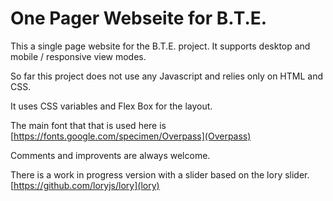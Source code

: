 # One Pager Webseite for B.T.E. 

This a single page website for the B.T.E. project. 
It supports desktop and mobile / responsive view modes.

So far this project does not use any Javascript and relies only on HTML and CSS.

It uses CSS variables and Flex Box for the layout.

The main font that that is used here is [https://fonts.google.com/specimen/Overpass](Overpass)

Comments and improvents are always welcome.


There is a work in progress version with a slider based on the lory slider.
[https://github.com/loryjs/lory](lory)